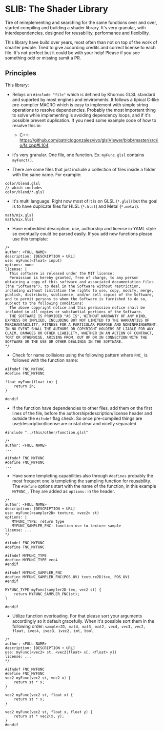 # SLIB: The Shader Library  

Tire of reimplementing and searching for the same functions over and over, started compiling and building a shader library. It's very granular, with interdependencies, designed for reusability, performance and flexibility. 

This library have build over years, most often than not on top of the work of smarter people. Tried to give according credits and correct license to each file. It's not perfect but it could be with your help! Please if you see something odd or missing sumit a PR.

## Principles

This library:

* Relays on `#include "file"` which is defined by Khornos GLSL standard and suported by most engines and enviroments. It follows a tipical C-like pre-compiler MACRO which is easy to implement with simple string operations to resolve dependencies. Probably the most important thing to solve while implementing is avoiding dependency loops, and if it's possible prevent duplication. If you need some example code of how to resolve this in:
    * C++: https://github.com/patriciogonzalezvivo/glslViewer/blob/master/src/io/fs.cpp#L104

* it's very granular. One file, one function. Ex: `myFunc.glsl` contains `myFunct()`.

* There are some files that just include a collection of files inside a folder with the same name. For example:

```
color/blend.glsl
// which includes
color/blend/*.glsl
```

* It's multi language. Right now most of it is on GLSL (`*.glsl`) but the goal is to have duplicate files for HLSL (`*.hlsl`) and Metal (`*.metal`).

```
math/mix.glsl
math/mix.hlsl
```

* Have embedded description, use, authorship and license in YAML style so eventually could be parsed easily. If you add new functions please use this template:

```
/*
author: <FULL NAME>
description: [DESCRIPTION + URL]
use: myFunc(<float> input)
options: none
license: |
  This software is released under the MIT license:
  Permission is hereby granted, free of charge, to any person obtaining a copy of this software and associated documentation files (the "Software"), to deal in the Software without restriction, including without limitation the rights to use, copy, modify, merge, publish, distribute, sublicense, and/or sell copies of the Software, and to permit persons to whom the Software is furnished to do so, subject to the following conditions:
  The above copyright notice and this permission notice shall be included in all copies or substantial portions of the Software.
  THE SOFTWARE IS PROVIDED "AS IS", WITHOUT WARRANTY OF ANY KIND, EXPRESS OR IMPLIED, INCLUDING BUT NOT LIMITED TO THE WARRANTIES OF MERCHANTABILITY, FITNESS FOR A PARTICULAR PURPOSE AND NONINFRINGEMENT. IN NO EVENT SHALL THE AUTHORS OR COPYRIGHT HOLDERS BE LIABLE FOR ANY CLAIM, DAMAGES OR OTHER LIABILITY, WHETHER IN AN ACTION OF CONTRACT, TORT OR OTHERWISE, ARISING FROM, OUT OF OR IN CONNECTION WITH THE SOFTWARE OR THE USE OR OTHER DEALINGS IN THE SOFTWARE.    
*/
```

* Check for name collisions using the following pattern where `FNC_` is followed with the function name:

```
#ifndef FNC_MYFUNC
#define FNC_MYFUNC

float myFunc(float in) {
    return in;
}

#endif
```

* If the function have dependencies to other files, add them on the first lines of the file, before the authorship/description/license header and outside the `#ifndef` flag check. So once pre-compiled things are use/description/license are cristal clear and nicelly separated.

```
#include "../this/other/function.glsl"

/*
author: <FULL NAME>
...

#ifndef FNC_MYFUNC
#define FNC_MYFUNC
...
```

* Have some templeting capabilities also through `#defines` probably the most frequent one is templeting the sampling function for reusability. The `#define` options start with the name of the function, in this example `MYFUNC_`. They are added as `options:` in the header.
 
```
/*
author: <FULL NAME>
description: [DESCRIPTION + URL]
use: myFunc(<sampler2D> texture, <vec2> st)
options: |
   MYFUNC_TYPE: return type
   MYFUNC_SAMPLER_FNC: function use to texture sample 
license: ...
*/

#ifndef FNC_MYFUNC
#define FNC_MYFUNC

#ifndef MYFUNC_TYPE
#define MYFUNC_TYPE vec4
#endif

#ifndef MYFUNC_SAMPLER_FNC
#define MYFUNC_SAMPLER_FNC(POS_UV) texture2D(tex, POS_UV)
#endif

MYFUNC_TYPE myFunc(sampler2D tex, vec2 st) {
    return MYFUNC_SAMPLER_FNC(st);
}

#endif
```

* Utilize function overloading. For that please sort your arguments accordingly so it default gracefully. When it's possible sort them in the following order: `sampler2D, mat4, mat3, mat2, vec4, vec3, vec2, float, ivec4, ivec3, ivec2, int, bool`

```
/*
author: <FULL NAME>
description: [DESCRIPTION + URL]
use: myFunc(<vec2> st, <vec2|float> x[, <float> y])
license: ...
*/

#ifndef FNC_MYFUNC
#define FNC_MYFUNC
vec2 myFunc(vec2 st, vec2 x) {
    return st * x;
}

vec2 myFunc(vec2 st, float x) {
    return st * x;
}

vec2 myFunc(vec2 st, float x, float y) {
    return st * vec2(x, y);
}
#endif
```

